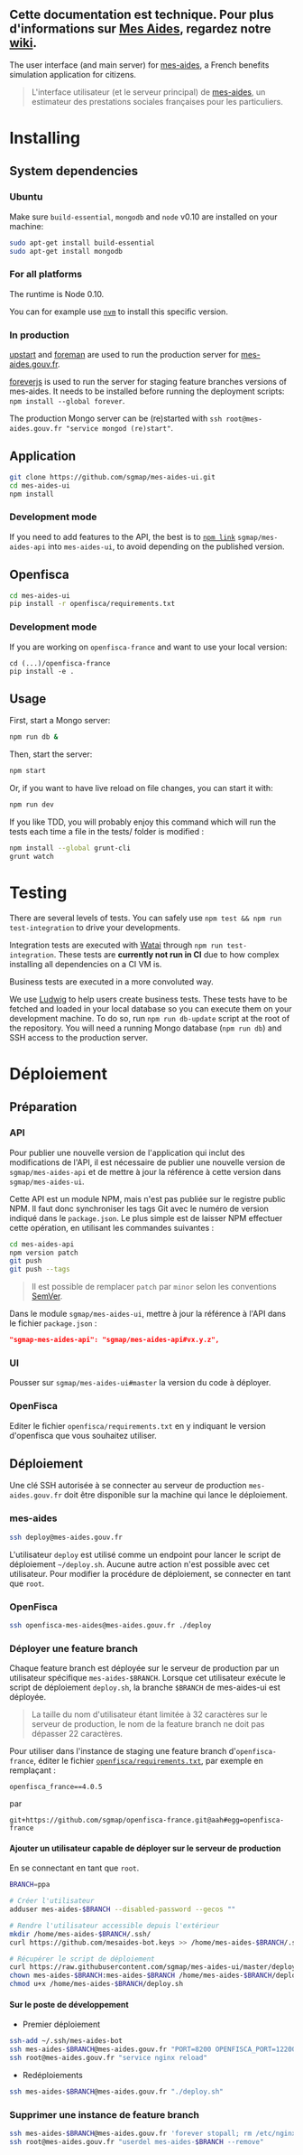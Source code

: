 ## Cette documentation est technique. Pour plus d'informations sur [Mes Aides](https://mes-aides.gouv.fr), regardez notre [wiki](https://github.com/sgmap/mes-aides-ui/wiki).

The user interface (and main server) for [mes-aides](https://mes-aides.gouv.fr), a French benefits simulation application for citizens.

> L'interface utilisateur (et le serveur principal) de [mes-aides](https://mes-aides.gouv.fr), un estimateur des prestations sociales françaises pour les particuliers.


Installing
==========

System dependencies
-------------------

### Ubuntu

Make sure `build-essential`, `mongodb` and `node` v0.10 are installed on your machine:

```sh
sudo apt-get install build-essential
sudo apt-get install mongodb
```

### For all platforms

The runtime is Node 0.10.

You can for example use [`nvm`](https://github.com/creationix/nvm) to install this specific version.


### In production

[upstart](http://upstart.ubuntu.com/index.html) and [foreman](http://theforeman.org/) are used to run the production server for [mes-aides.gouv.fr](https://mes-aides.gouv.fr/).

[foreverjs](https://github.com/foreverjs/forever) is used to run the server for staging feature branches versions of mes-aides. It needs to be installed before running the deployment scripts: `npm install --global forever`.

The production Mongo server can be (re)started with `ssh root@mes-aides.gouv.fr "service mongod (re)start"`.

Application
-----------

```sh
git clone https://github.com/sgmap/mes-aides-ui.git
cd mes-aides-ui
npm install
```

### Development mode

If you need to add features to the API, the best is to [`npm link`](https://docs.npmjs.com/cli/link) `sgmap/mes-aides-api` into `mes-aides-ui`, to avoid depending on the published version.


Openfisca
---------

```sh
cd mes-aides-ui
pip install -r openfisca/requirements.txt
```

### Development mode

If you are working on `openfisca-france` and want to use your local version:
```
cd (...)/openfisca-france
pip install -e .
```

Usage
-----

First, start a Mongo server:

```sh
npm run db &
```

Then, start the server:

```sh
npm start
```

Or, if you want to have live reload on file changes, you can start it with:

```sh
npm run dev
```

If you like TDD, you will probably enjoy this command which will run the tests each time a file in the tests/ folder is modified :

```sh
npm install --global grunt-cli
grunt watch
```


Testing
=======

There are several levels of tests. You can safely use `npm test && npm run test-integration` to drive your developments.

Integration tests are executed with [Watai](https://github.com/MattiSG/Watai) through `npm run test-integration`. These tests are **currently not run in CI** due to how complex installing all dependencies on a CI VM is.

Business tests are executed in a more convoluted way.

We use [Ludwig](https://github.com/sgmap/ludwig-ui) to help users create business tests. These tests have to be fetched and loaded in your local database so you can execute them on your development machine.
To do so, run `npm run db-update` script at the root of the repository. You will need a running Mongo database (`npm run db`) and SSH access to the production server.


Déploiement
===========

Préparation
-----------

### API

Pour publier une nouvelle version de l'application qui inclut des modifications de l'API, il est nécessaire de publier une nouvelle version de `sgmap/mes-aides-api` et de mettre à jour la référence à cette version dans `sgmap/mes-aides-ui`.

Cette API est un module NPM, mais n'est pas publiée sur le registre public NPM. Il faut donc synchroniser les tags Git avec le numéro de version indiqué dans le `package.json`. Le plus simple est de laisser NPM effectuer cette opération, en utilisant les commandes suivantes :

```sh
cd mes-aides-api
npm version patch
git push
git push --tags
```

> Il est possible de remplacer `patch` par `minor` selon les conventions [SemVer](http://semver.org).

Dans le module `sgmap/mes-aides-ui`, mettre à jour la référence à l'API dans le fichier `package.json` :

```json
"sgmap-mes-aides-api": "sgmap/mes-aides-api#vx.y.z",
```

### UI

Pousser sur `sgmap/mes-aides-ui#master` la version du code à déployer.


### OpenFisca

Editer le fichier `openfisca/requirements.txt` en y indiquant le version d'openfisca que vous souhaitez utiliser.


Déploiement
-----------

Une clé SSH autorisée à se connecter au serveur de production `mes-aides.gouv.fr` doit être disponible sur la machine qui lance le déploiement.


### mes-aides

```sh
ssh deploy@mes-aides.gouv.fr
```

L'utilisateur `deploy` est utilisé comme un endpoint pour lancer le script de déploiement `~/deploy.sh`. Aucune autre action n'est possible avec cet utilisateur. Pour modifier la procédure de déploiement, se connecter en tant que `root`.

### OpenFisca

```sh
ssh openfisca-mes-aides@mes-aides.gouv.fr ./deploy
```

### Déployer une feature branch


Chaque feature branch est déployée sur le serveur de production par un utilisateur spécifique `mes-aides-$BRANCH`. Lorsque cet utilisateur exécute le script de déploiement `deploy.sh`, la branche `$BRANCH` de mes-aides-ui est déployée.

> La taille du nom d'utilisateur étant limitée à 32 caractères sur le serveur de production, le nom de la feature branch ne doit pas dépasser 22 caractères.

Pour utiliser dans l'instance de staging une feature branch d'`openfisca-france`, éditer le fichier [`openfisca/requirements.txt`](openfisca/requirements.txt), par exemple en remplaçant :

```
openfisca_france==4.0.5
```
par
```
git+https://github.com/sgmap/openfisca-france.git@aah#egg=openfisca-france
```

#### Ajouter un utilisateur capable de déployer sur le serveur de production

En se connectant en tant que `root`.

```sh
BRANCH=ppa

# Créer l'utilisateur
adduser mes-aides-$BRANCH --disabled-password --gecos ""

# Rendre l'utilisateur accessible depuis l'extérieur
mkdir /home/mes-aides-$BRANCH/.ssh/
curl https://github.com/mesaides-bot.keys >> /home/mes-aides-$BRANCH/.ssh/authorized_keys

# Récupérer le script de déploiement
curl https://raw.githubusercontent.com/sgmap/mes-aides-ui/master/deploy.sh > /home/mes-aides-$BRANCH/deploy.sh
chown mes-aides-$BRANCH:mes-aides-$BRANCH /home/mes-aides-$BRANCH/deploy.sh
chmod u+x /home/mes-aides-$BRANCH/deploy.sh
```

#### Sur le poste de développement

- Premier déploiement
```sh
ssh-add ~/.ssh/mes-aides-bot
ssh mes-aides-$BRANCH@mes-aides.gouv.fr "PORT=8200 OPENFISCA_PORT=12200 ./deploy.sh"
ssh root@mes-aides.gouv.fr "service nginx reload"
```

- Redéploiements
```sh
ssh mes-aides-$BRANCH@mes-aides.gouv.fr "./deploy.sh"
```

### Supprimer une instance de feature branch

```sh
ssh mes-aides-$BRANCH@mes-aides.gouv.fr 'forever stopall; rm /etc/nginx/conf.d/$(whoami).conf'
ssh root@mes-aides.gouv.fr "userdel mes-aides-$BRANCH --remove"
```
